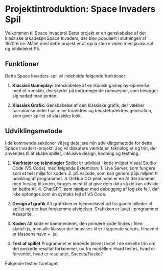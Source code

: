 # Projektintroduktion: Space Invaders Spil

Velkommen til Space Invaders! Dette projekt er en genskabelse af det klassiske arkadespil Space Invaders, der blev populært i slutningen af 1970'erne. Målet med dette projekt er at opnå større viden med javascript og biblioteket P5.

## Funktioner

Dette Space Invaders-spil vil indeholde følgende funktioner:

1. **Klassisk Gameplay:**  Genskabelse af en ikonisk gameplay-oplevelse med et rumskib, der skyder på indtrængende rumvæsner, som bevæger sig nedad mod jorden.

2. **Klassisk Grafik:** Genskabelse af den klassiske grafik, der vækker barndomsminder hos mine forældres og bedsteforældres generation, som giver spillet sit klassiske look.

## Udviklingsmetode

I de kommende sektioner vil jeg detaljere min udviklingsmetode for dette Space Invaders-projekt. Jeg vil diskutere værktøjer, teknologier og trin, der anvendes til at skabe spillet, inklusive design, kodning og testning.

1. **Værktøjer og teknologier**
Spillet er udviklet i kode miljøet Visual Studio Code (VS Code), med følgende Extentiosn: 1. Live Server, som fungere som et test miljø for koden. 2. p5.vscode, som kan genere p5js miljøet til udvikling af programmet. 3. GitHub CO-pilot, som er en AI der kommer med forslag til koden, bruges mest til at give dem data så de kan udvikle en bedre AI. 4. ChatGPT, som hjælper med debugging af logiske fejl, der ikke opfanges som en syntaks fejl af VS Code.

2. **Design af grafik**
Alt grafikken er hjemmelavet ud fra gamle billeder af spillet og der kan forekomme afvigelser. Grafikken er lavet i programmet Asesprite.

3. **Koden**
Alt kode er kommenteret, den primære kode findes i filen: sketch.js, men alle klasser der henvises til er i seperate scripts, filnavnet er klassens navn + .js.

4. **Test af spillet**
Programmet er løbende blevet testet i de enkelte trin om det ønskede resultat forkommer, ud fra modellen: Hvad testes, hvad er forventet, hvad er resultatet, Succes/Fiasko?

Følgende test er foretaget:
 
